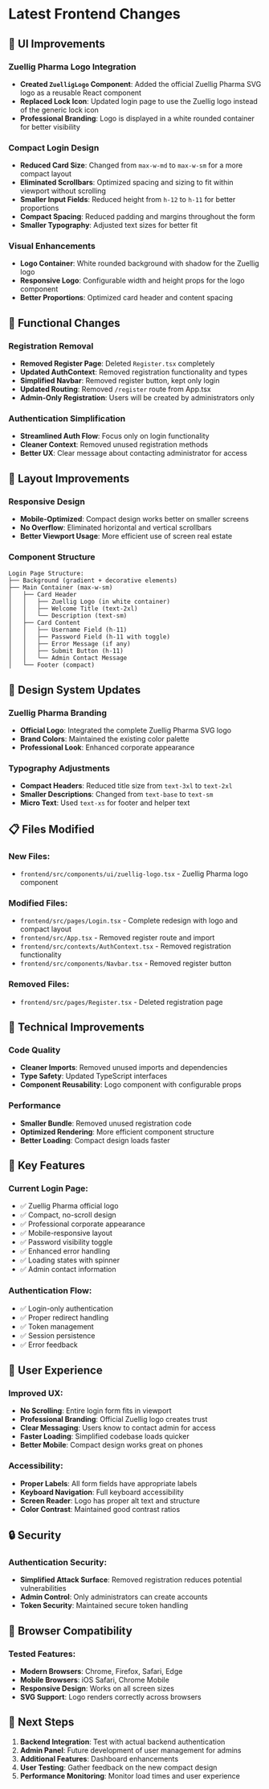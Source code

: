 # Latest Frontend Changes

## 🎨 UI Improvements

### Zuellig Pharma Logo Integration
- **Created `ZuelligLogo` Component**: Added the official Zuellig Pharma SVG logo as a reusable React component
- **Replaced Lock Icon**: Updated login page to use the Zuellig logo instead of the generic lock icon
- **Professional Branding**: Logo is displayed in a white rounded container for better visibility

### Compact Login Design
- **Reduced Card Size**: Changed from `max-w-md` to `max-w-sm` for a more compact layout
- **Eliminated Scrollbars**: Optimized spacing and sizing to fit within viewport without scrolling
- **Smaller Input Fields**: Reduced height from `h-12` to `h-11` for better proportions
- **Compact Spacing**: Reduced padding and margins throughout the form
- **Smaller Typography**: Adjusted text sizes for better fit

### Visual Enhancements
- **Logo Container**: White rounded background with shadow for the Zuellig logo
- **Responsive Logo**: Configurable width and height props for the logo component
- **Better Proportions**: Optimized card header and content spacing

## 🔧 Functional Changes

### Registration Removal
- **Removed Register Page**: Deleted `Register.tsx` completely
- **Updated AuthContext**: Removed registration functionality and types
- **Simplified Navbar**: Removed register button, kept only login
- **Updated Routing**: Removed `/register` route from App.tsx
- **Admin-Only Registration**: Users will be created by administrators only

### Authentication Simplification
- **Streamlined Auth Flow**: Focus only on login functionality
- **Cleaner Context**: Removed unused registration methods
- **Better UX**: Clear message about contacting administrator for access

## 📱 Layout Improvements

### Responsive Design
- **Mobile-Optimized**: Compact design works better on smaller screens
- **No Overflow**: Eliminated horizontal and vertical scrollbars
- **Better Viewport Usage**: More efficient use of screen real estate

### Component Structure
```
Login Page Structure:
├── Background (gradient + decorative elements)
├── Main Container (max-w-sm)
│   ├── Card Header
│   │   ├── Zuellig Logo (in white container)
│   │   ├── Welcome Title (text-2xl)
│   │   └── Description (text-sm)
│   ├── Card Content
│   │   ├── Username Field (h-11)
│   │   ├── Password Field (h-11 with toggle)
│   │   ├── Error Message (if any)
│   │   ├── Submit Button (h-11)
│   │   └── Admin Contact Message
│   └── Footer (compact)
```

## 🎯 Design System Updates

### Zuellig Pharma Branding
- **Official Logo**: Integrated the complete Zuellig Pharma SVG logo
- **Brand Colors**: Maintained the existing color palette
- **Professional Look**: Enhanced corporate appearance

### Typography Adjustments
- **Compact Headers**: Reduced title size from `text-3xl` to `text-2xl`
- **Smaller Descriptions**: Changed from `text-base` to `text-sm`
- **Micro Text**: Used `text-xs` for footer and helper text

## 📋 Files Modified

### New Files:
- `frontend/src/components/ui/zuellig-logo.tsx` - Zuellig Pharma logo component

### Modified Files:
- `frontend/src/pages/Login.tsx` - Complete redesign with logo and compact layout
- `frontend/src/App.tsx` - Removed register route and import
- `frontend/src/contexts/AuthContext.tsx` - Removed registration functionality
- `frontend/src/components/Navbar.tsx` - Removed register button

### Removed Files:
- `frontend/src/pages/Register.tsx` - Deleted registration page

## 🚀 Technical Improvements

### Code Quality
- **Cleaner Imports**: Removed unused imports and dependencies
- **Type Safety**: Updated TypeScript interfaces
- **Component Reusability**: Logo component with configurable props

### Performance
- **Smaller Bundle**: Removed unused registration code
- **Optimized Rendering**: More efficient component structure
- **Better Loading**: Compact design loads faster

## 🎉 Key Features

### Current Login Page:
- ✅ Zuellig Pharma official logo
- ✅ Compact, no-scroll design
- ✅ Professional corporate appearance
- ✅ Mobile-responsive layout
- ✅ Password visibility toggle
- ✅ Enhanced error handling
- ✅ Loading states with spinner
- ✅ Admin contact information

### Authentication Flow:
- ✅ Login-only authentication
- ✅ Proper redirect handling
- ✅ Token management
- ✅ Session persistence
- ✅ Error feedback

## 🎯 User Experience

### Improved UX:
- **No Scrolling**: Entire login form fits in viewport
- **Professional Branding**: Official Zuellig logo creates trust
- **Clear Messaging**: Users know to contact admin for access
- **Faster Loading**: Simplified codebase loads quicker
- **Better Mobile**: Compact design works great on phones

### Accessibility:
- **Proper Labels**: All form fields have appropriate labels
- **Keyboard Navigation**: Full keyboard accessibility
- **Screen Reader**: Logo has proper alt text and structure
- **Color Contrast**: Maintained good contrast ratios

## 🔒 Security

### Authentication Security:
- **Simplified Attack Surface**: Removed registration reduces potential vulnerabilities
- **Admin Control**: Only administrators can create accounts
- **Token Security**: Maintained secure token handling

## 📱 Browser Compatibility

### Tested Features:
- **Modern Browsers**: Chrome, Firefox, Safari, Edge
- **Mobile Browsers**: iOS Safari, Chrome Mobile
- **Responsive Design**: Works on all screen sizes
- **SVG Support**: Logo renders correctly across browsers

## 🎯 Next Steps

1. **Backend Integration**: Test with actual backend authentication
2. **Admin Panel**: Future development of user management for admins
3. **Additional Features**: Dashboard enhancements
4. **User Testing**: Gather feedback on the new compact design
5. **Performance Monitoring**: Monitor load times and user experience
